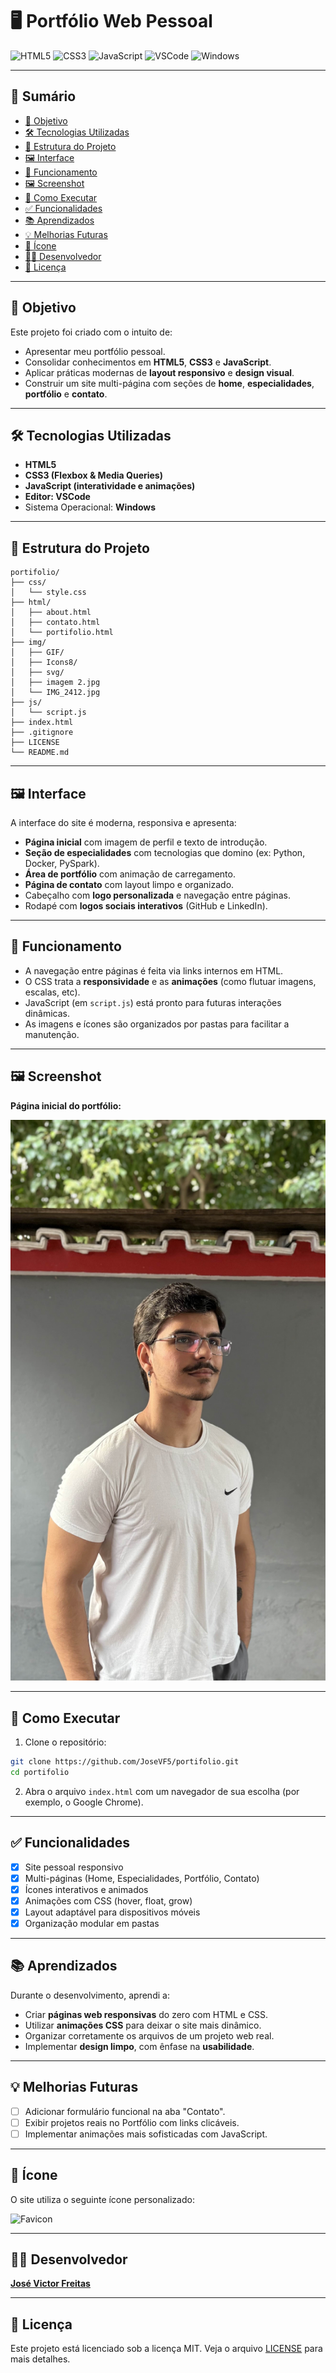 # 🖥️ Portfólio Web Pessoal

![HTML5](https://img.shields.io/badge/HTML5-E34F26?style=for-the-badge&logo=html5&logoColor=white)
![CSS3](https://img.shields.io/badge/CSS3-1572B6?style=for-the-badge&logo=css3&logoColor=white)
![JavaScript](https://img.shields.io/badge/JavaScript-F7DF1E?style=for-the-badge&logo=javascript&logoColor=black)
![VSCode](https://img.shields.io/badge/Editor-VSCode-007ACC?style=for-the-badge&logo=visual-studio-code&logoColor=white)
![Windows](https://img.shields.io/badge/OS-Windows-0078D6?style=for-the-badge&logo=windows&logoColor=white)

---

## 🧭 Sumário

- [📌 Objetivo](#-objetivo)
- [🛠️ Tecnologias Utilizadas](#️-tecnologias-utilizadas)
- [🧱 Estrutura do Projeto](#-estrutura-do-projeto)
- [🖼️ Interface](#️-interface)
- [🧠 Funcionamento](#-funcionamento)
- [🖼️ Screenshot](#️-screenshot)
- [🚀 Como Executar](#-como-executar)
- [✅ Funcionalidades](#-funcionalidades)
- [📚 Aprendizados](#-aprendizados)
- [💡 Melhorias Futuras](#-melhorias-futuras)
- [📸 Ícone](#-ícone)
- [🧑‍💻 Desenvolvedor](#-Desenvolvedor)
- [📄 Licença](#-licença)

---

## 📌 Objetivo

Este projeto foi criado com o intuito de:

- Apresentar meu portfólio pessoal.
- Consolidar conhecimentos em **HTML5**, **CSS3** e **JavaScript**.
- Aplicar práticas modernas de **layout responsivo** e **design visual**.
- Construir um site multi-página com seções de **home**, **especialidades**, **portfólio** e **contato**.

---

## 🛠️ Tecnologias Utilizadas

- **HTML5**  
- **CSS3 (Flexbox & Media Queries)**  
- **JavaScript (interatividade e animações)**  
- **Editor: VSCode**  
- Sistema Operacional: **Windows**

---

## 🧱 Estrutura do Projeto

```
portifolio/
├── css/
│   └── style.css
├── html/
│   ├── about.html
│   ├── contato.html
│   └── portifolio.html
├── img/
│   ├── GIF/
│   ├── Icons8/
│   ├── svg/
│   ├── imagem 2.jpg
│   └── IMG_2412.jpg
├── js/
│   └── script.js
├── index.html
├── .gitignore
├── LICENSE
└── README.md
```

---

## 🖼️ Interface

A interface do site é moderna, responsiva e apresenta:

- **Página inicial** com imagem de perfil e texto de introdução.
- **Seção de especialidades** com tecnologias que domino (ex: Python, Docker, PySpark).
- **Área de portfólio** com animação de carregamento.
- **Página de contato** com layout limpo e organizado.
- Cabeçalho com **logo personalizada** e navegação entre páginas.
- Rodapé com **logos sociais interativos** (GitHub e LinkedIn).

---

## 🧠 Funcionamento

- A navegação entre páginas é feita via links internos em HTML.
- O CSS trata a **responsividade** e as **animações** (como flutuar imagens, escalas, etc).
- JavaScript (em `script.js`) está pronto para futuras interações dinâmicas.
- As imagens e ícones são organizados por pastas para facilitar a manutenção.

---

## 🖼️ Screenshot

**Página inicial do portfólio:**

![Imagem](https://raw.githubusercontent.com/JoseVF5/portifolio/main/img/IMG_2412.jpg)

---

## 🚀 Como Executar

1. Clone o repositório:

```bash
git clone https://github.com/JoseVF5/portifolio.git
cd portifolio
```

2. Abra o arquivo `index.html` com um navegador de sua escolha (por exemplo, o Google Chrome).

---

## ✅ Funcionalidades

- [x] Site pessoal responsivo
- [x] Multi-páginas (Home, Especialidades, Portfólio, Contato)
- [x] Ícones interativos e animados
- [x] Animações com CSS (hover, float, grow)
- [x] Layout adaptável para dispositivos móveis
- [x] Organização modular em pastas

---

## 📚 Aprendizados

Durante o desenvolvimento, aprendi a:

- Criar **páginas web responsivas** do zero com HTML e CSS.
- Utilizar **animações CSS** para deixar o site mais dinâmico.
- Organizar corretamente os arquivos de um projeto web real.
- Implementar **design limpo**, com ênfase na **usabilidade**.

---

## 💡 Melhorias Futuras

- [ ] Adicionar formulário funcional na aba "Contato".
- [ ] Exibir projetos reais no Portfólio com links clicáveis.
- [ ] Implementar animações mais sofisticadas com JavaScript.

---

## 📸 Ícone

O site utiliza o seguinte ícone personalizado:

![Favicon](https://raw.githubusercontent.com/JoseVF5/portifolio/main/img/Icons8/favicon.ico.ico)

---

## 🧑‍💻 Desenvolvedor

**[José Victor Freitas](https://github.com/JoseVF5)**

---

## 📄 Licença

Este projeto está licenciado sob a licença MIT. Veja o arquivo [LICENSE](LICENSE) para mais detalhes.
